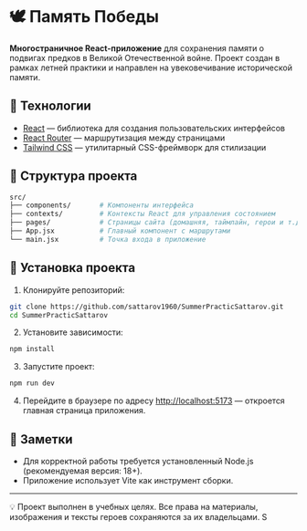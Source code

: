 # 🕊️ Память Победы

**Многостраничное React-приложение** для сохранения памяти о подвигах предков в Великой Отечественной войне. Проект создан в рамках летней практики и направлен на увековечивание исторической памяти.

## 🚀 Технологии

- [React](https://reactjs.org/) — библиотека для создания пользовательских интерфейсов
- [React Router](https://reactrouter.com/) — маршрутизация между страницами
- [Tailwind CSS](https://tailwindcss.com/) — утилитарный CSS-фреймворк для стилизации

## 📁 Структура проекта

```bash
src/
├── components/       # Компоненты интерфейса
├── contexts/         # Контексты React для управления состоянием
├── pages/            # Страницы сайта (домашняя, таймлайн, герои и т.д.)
├── App.jsx           # Главный компонент с маршрутами
└── main.jsx          # Точка входа в приложение
```

## 🔧 Установка проекта

1. Клонируйте репозиторий:

```bash
git clone https://github.com/sattarov1960/SummerPracticSattarov.git
cd SummerPracticSattarov
```

2. Установите зависимости:

```bash
npm install
```

3. Запустите проект:

```bash
npm run dev
```

4. Перейдите в браузере по адресу [http://localhost:5173](http://localhost:5173) — откроется главная страница приложения.

## 📌 Заметки

- Для корректной работы требуется установленный Node.js (рекомендуемая версия: 18+).
- Приложение использует Vite как инструмент сборки.

---

💡 Проект выполнен в учебных целях. Все права на материалы, изображения и тексты героев сохраняются за их владельцами.
S